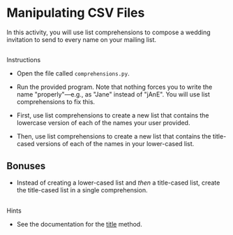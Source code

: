 ﻿# Manipulating CSV Files 

In this activity, you will use list comprehensions to compose a wedding invitation to send to every name on your mailing list.

## 

Instructions

* Open the file called `comprehensions.py`.



* Run the provided program. Note that nothing forces you to write the name "properly"—e.g., as "Jane" instead of "jAnE". You will use list comprehensions to fix this.

  

* First, use list comprehensions to create a new list that contains the lowercase version of each of the names your user provided.

  

* Then, use list comprehensions to create a new list that contains the title-cased versions of each of the names in your lower-cased list.



## Bonuses

* Instead of creating a lower-cased list and _then_ a title-cased list, create the title-cased list in a single comprehension.

## 
Hints

* See the documentation for the [title](https://docs.python.org/3/library/stdtypes.html#str.title) method.
